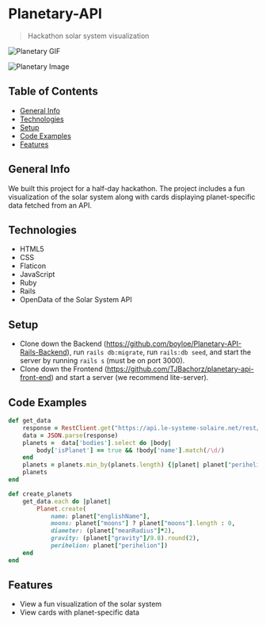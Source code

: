 # Planetary-API

> Hackathon solar system visualization

![Planetary GIF](https://media4.giphy.com/media/drpYCTRAjkM8AVMWJ2/giphy.gif)

![Planetary Image](https://i.imgur.com/ITMBORH.png)

## Table of Contents

- [General Info](#general-info)
- [Technologies](#technologies)
- [Setup](#setup)
- [Code Examples](#code-examples)
- [Features](#features)

## General Info

We built this project for a half-day hackathon. The project includes a fun visualization of the solar system along with cards displaying planet-specific data fetched from an API.

## Technologies

- HTML5
- CSS
- Flaticon
- JavaScript
- Ruby
- Rails
- OpenData of the Solar System API

## Setup

- Clone down the Backend (https://github.com/boyloe/Planetary-API-Rails-Backend), run `rails db:migrate`, run `rails:db seed`, and start the server by running `rails s` (must be on port 3000).
- Clone down the Frontend (https://github.com/TJBachorz/planetary-api-front-end) and start a server (we recommend lite-server).

## Code Examples

```ruby
def get_data
    response = RestClient.get("https://api.le-systeme-solaire.net/rest/bodies/")
    data = JSON.parse(response)
    planets =  data['bodies'].select do |body|
        body['isPlanet'] == true && !body['name'].match(/\d/)
    end
    planets = planets.min_by(planets.length) {|planet| planet["perihelion"]}
    planets
end
```

```ruby
def create_planets
    get_data.each do |planet|
        Planet.create(
            name: planet["englishName"],
            moons: planet["moons"] ? planet["moons"].length : 0,
            diameter: (planet["meanRadius"]*2),
            gravity: (planet["gravity"]/9.8).round(2),
            perihelion: planet["perihelion"])
    end
end
```

## Features

- View a fun visualization of the solar system
- View cards with planet-specific data
